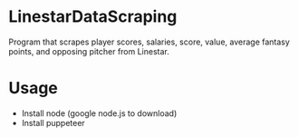 # LinestarDataScraping

Program that scrapes player scores, salaries, score, value, average fantasy points, and opposing pitcher from Linestar. 

# Usage

- Install node (google node.js to download)
- Install puppeteer
